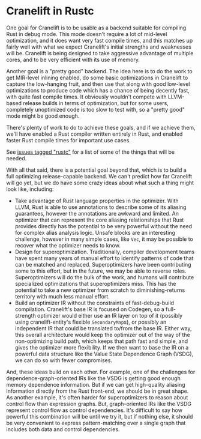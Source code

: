 Cranelift in Rustc
==================

One goal for Cranelift is to be usable as a backend suitable for
compiling Rust in debug mode. This mode doesn't require a lot of
mid-level optimization, and it does want very fast compile times, and
this matches up fairly well with what we expect Cranelift's initial
strengths and weaknesses will be. Cranelift is being designed to take
aggressive advantage of multiple cores, and to be very efficient with
its use of memory.

Another goal is a "pretty good" backend. The idea here is to do the work
to get MIR-level inlining enabled, do some basic optimizations in
Cranelift to capture the low-hanging fruit, and then use that along with
good low-level optimizations to produce code which has a chance of being
decently fast, with quite fast compile times. It obviously wouldn't
compete with LLVM-based release builds in terms of optimization, but for
some users, completely unoptimized code is too slow to test with, so a
"pretty good" mode might be good enough.

There's plenty of work to do to achieve these goals, and if we achieve
them, we'll have enabled a Rust compiler written entirely in Rust, and
enabled faster Rust compile times for important use cases.

See [issues tagged "rustc"](https://github.com/bytecodealliance/cranelift/labels/goal%3Arustc)
for a list of some of the things that will be needed.

With all that said, there is a potential goal beyond that, which is to
build a full optimizing release-capable backend. We can't predict how
far Cranelift will go yet, but we do have some crazy ideas about what
such a thing might look like, including:

 - Take advantage of Rust language properties in the optimizer. With
   LLVM, Rust is able to use annotations to describe some of its
   aliasing guarantees, however the annotations are awkward and
   limited. An optimizer that can represent the core aliasing
   relationships that Rust provides directly has the potential to be
   very powerful without the need for complex alias analysis logic.
   Unsafe blocks are an interesting challenge, however in many simple
   cases, like `Vec`, it may be possible to recover what the optimizer
   needs to know.
 - Design for superoptimization. Traditionally, compiler development
   teams have spent many years of manual effort to identify patterns of
   code that can be matched and replaced. Superoptimizers have been
   contributing some to this effort, but in the future, we may be able
   to reverse roles. Superoptimizers will do the bulk of the work, and
   humans will contribute specialized optimizations that
   superoptimizers miss. This has the potential to take a new optimizer
   from scratch to diminishing-returns territory with much less manual
   effort.
 - Build an optimizer IR without the constraints of fast-debug-build
   compilation. Cranelift's base IR is focused on Codegen, so a
   full-strength optimizer would either use an IR layer on top of it
   (possibly using cranelift-entity's flexible `SecondaryMap`s), or
   possibly an independent IR that could be translated to/from the base
   IR. Either way, this overall architecture would keep the optimizer
   out of the way of the non-optimizing build path, which keeps that
   path fast and simple, and gives the optimizer more flexibility. If we
   then want to base the IR on a powerful data structure like the
   Value State Dependence Graph (VSDG), we can do so with fewer
   compromises.

And, these ideas build on each other. For example, one of the challenges
for dependence-graph-oriented IRs like the VSDG is getting good enough
memory dependence information. But if we can get high-quality aliasing
information directly from the Rust front-end, we should be in great
shape. As another example, it's often harder for superoptimizers to
reason about control flow than expression graphs. But, graph-oriented
IRs like the VSDG represent control flow as control dependencies. It's
difficult to say how powerful this combination will be until we try it,
but if nothing else, it should be very convenient to express
pattern-matching over a single graph that includes both data and control
dependencies.
